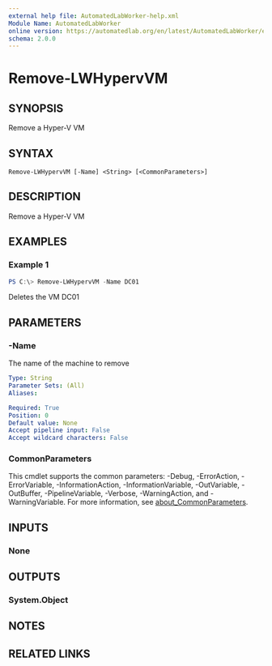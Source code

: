 ```yaml
---
external help file: AutomatedLabWorker-help.xml
Module Name: AutomatedLabWorker
online version: https://automatedlab.org/en/latest/AutomatedLabWorker/en-us/Remove-LWHypervVM
schema: 2.0.0
---
```


# Remove-LWHypervVM

## SYNOPSIS
Remove a Hyper-V VM

## SYNTAX

```
Remove-LWHypervVM [-Name] <String> [<CommonParameters>]
```

## DESCRIPTION
Remove a Hyper-V VM

## EXAMPLES

### Example 1
```powershell
PS C:\> Remove-LWHypervVM -Name DC01
```

Deletes the VM DC01

## PARAMETERS

### -Name
The name of the machine to remove

```yaml
Type: String
Parameter Sets: (All)
Aliases:

Required: True
Position: 0
Default value: None
Accept pipeline input: False
Accept wildcard characters: False
```

### CommonParameters
This cmdlet supports the common parameters: -Debug, -ErrorAction, -ErrorVariable, -InformationAction, -InformationVariable, -OutVariable, -OutBuffer, -PipelineVariable, -Verbose, -WarningAction, and -WarningVariable. For more information, see [about_CommonParameters](http://go.microsoft.com/fwlink/?LinkID=113216).

## INPUTS

### None
## OUTPUTS

### System.Object
## NOTES

## RELATED LINKS

